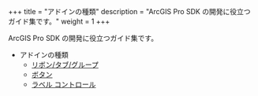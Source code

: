 +++
title = "アドインの種類"
description = "ArcGIS Pro SDK の開発に役立つガイド集です。"
weight = 1
+++

ArcGIS Pro SDK の開発に役立つガイド集です。

* アドインの種類
  * [リボン/タブ/グループ](https://github.com/EsriJapan/arcgis-pro-sdk/wiki/ProGuide-Ribbon-Tabs-and-Groups)  
  * [ボタン](https://github.com/EsriJapan/arcgis-pro-sdk/wiki/ProGuide-Buttons)  
  * [ラベル コントロール](https://github.com/EsriJapan/arcgis-pro-sdk/wiki/ProGuide-Label-Controls)  